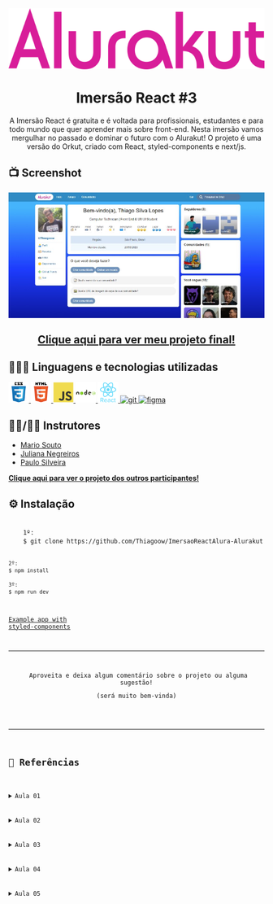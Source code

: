 <div align="center">
<img src="./public/logo-alurakut.svg" align="center">
</div>
<h1 align="center">Imersão React #3</h1>
<p align="center">A Imersão React é gratuita e é voltada para profissionais, estudantes e para todo mundo que quer aprender mais sobre front-end. Nesta imersão vamos mergulhar no passado e dominar o futuro com o Alurakut! O projeto é uma versão do Orkut, criado com React, styled-components e next/js. </p>

## 📺 Screenshot

<div align="center">
<img src="./ReadMeFiles/app.jpg" align="center">
<h2><a href="">Clique aqui para ver meu projeto final!</a></h2>
</div>

## 👨🏻‍💻 Linguagens e tecnologias utilizadas

<p align="left"> <a href="https://www.w3schools.com/css/" target="_blank"> <img src="https://raw.githubusercontent.com/devicons/devicon/master/icons/css3/css3-original-wordmark.svg" alt="css3" width="40" height="40"/> </a>
<a href="https://www.w3.org/html/" target="_blank"> <img src="https://raw.githubusercontent.com/devicons/devicon/master/icons/html5/html5-original-wordmark.svg" alt="html5" width="40" height="40"/> </a>
<a href="https://developer.mozilla.org/en-US/docs/Web/JavaScript" target="_blank"> <img src="https://raw.githubusercontent.com/devicons/devicon/master/icons/javascript/javascript-original.svg" alt="javascript" width="40" height="40"/> </a>
<a href="https://nodejs.org" target="_blank"> <img src="https://raw.githubusercontent.com/devicons/devicon/master/icons/nodejs/nodejs-original-wordmark.svg" alt="nodejs" width="40" height="40"/> </a>
<a href="https://reactjs.org/" target="_blank"> <img src="https://raw.githubusercontent.com/devicons/devicon/master/icons/react/react-original-wordmark.svg" alt="react" width="40" height="40"/> </a>
<a href="https://git-scm.com/" target="_blank"> <img src="https://www.vectorlogo.zone/logos/git-scm/git-scm-icon.svg" alt="git" width="40" height="40"/> </a>
<a href="https://www.figma.com/" target="_blank"> <img src="https://www.vectorlogo.zone/logos/figma/figma-icon.svg" alt="figma" width="40" height="40"/> </a> </p>

## 👩‍🏫/👨‍🏫 Instrutores

- <a href="https://twitter.com/omariosouto">Mario Souto</a> <br>
- <a href="https://twitter.com/juunegreiros">Juliana Negreiros</a> <br>
- <a href="https://twitter.com/paulo_caelum">Paulo Silveira</a> <br>

<b><a href="https://github.com/alura-challenges/alurakut">Clique aqui para ver o projeto dos outros participantes!</a></b>

## ⚙ Instalação

<code>
    1º:
    $ git clone https://github.com/Thiagoow/ImersaoReactAlura-Alurakut

    2º:
    $ npm install

    3º:
    $ npm run dev

<a href="styled-components.md">Example app with styled-components</a>

---

<p align="center"> Aproveita e deixa algum comentário sobre o projeto ou alguma sugestão!</b>
<p align="center">(será muito bem-vinda)</p>

---

## 📂 Referências

  <details>
    <summary>Aula 01</summary>
      - <a href="https://pt-br.reactjs.org/docs/create-a-new-react-app.html#recommended-toolchains">React</a> <br>
      - <a href="https://www.youtube.com/watch?v=S-jqd6WZ7M0">Mario Souto - Strategy Pattern</a> <br>
      - <a href="https://www.youtube.com/watch?v=85vJXFpXLQw">Mario Souto - Pegando dados de uma API com React</a> <br>
      - <a href="https://www.youtube.com/watch?v=-kVnp3fg-v4">Mario Souto - O sistema de rotas do NextJS, principais dúvidas</a> <br>
      - <a href="https://www.youtube.com/watch?v=yMRSDdifGW8">Mario Souto - Linter</a> <br>
      - <a href="https://www.youtube.com/watch?v=Cu-HP-gvggg">Mario Souto - Centralizar conteúdo na tela</a> <br>
      - <a href="https://cssgridgarden.com/">CSS Grid Garden</a> <br>
      - <a href="https://www.youtube.com/watch?v=UBAX-13g8OM">Rafaella Ballerini - Como usar git e github na prática</a> <br>
  </details>
  <details>
    <summary>Aula 02</summary>
      - <a href="https://www.youtube.com/watch?v=yMRSDdifGW8&t=2s">Mario Souto - Github Pro + Eslint</a> <br>
      - <a href="https://www.youtube.com/watch?v=jOAU81jdi-c&list=PLTcmLKdIkOWmeNferJ292VYKBXydGeDej">Criando Flappy Bird com JavaScript - Mario Souto</a> <br>
      - <a href="https://www.youtube.com/watch?v=JbzcLKiTThk">Aprender forEach e map - Mario Souto</a> <br>
  </details>
  <details>
    <summary>Aula 03</summary>
      - <a href="https://www.youtube.com/watch?v=aiZSAn_2SJc">O que é Wordpress</a> <br>
      - <a href="https://www.youtube.com/watch?v=IZi6nogysRM">Mario Souto - O que é um CMS</a> <br>
  </details>
  <details>
    <summary>Aula 04</summary>
      - <a href="https://www.youtube.com/watch?v=RLP9MixVZvw&t">Ju Negreiros - Hello World com GraphQL</a> <br>
      - <a href="https://medium.com/@omariosouto/entendendo-como-fazer-ajax-com-a-fetchapi-977ff20da3c6">Como fazer ajax</a> <br>
      - <a href="https://www.youtube.com/watch?v=IZi6nogysRM&t">Mario Souto - O que é um CMS?</a> <br>
      - <a href="https://www.youtube.com/watch?v=BP2KQtCyzo8">Mario Souto - Variáveis de ambiente e segurança</a> <br>
  </details>
  <details>
    <summary>Aula 05</summary>
      - <a href="https://www.youtube.com/watch?v=x5Hs8kXlktM&t">Mario Souto - Rotas Next</a> <br>
      - <a href="https://www.youtube.com/watch?v=zSl_n-9yGRs">Mario Souto - Cookies e LocalStorage</a> <br>
      - <a href="https://www.youtube.com/watch?v=76eEzmx3irs">Mario Souto - SEO, Performance e Segurança no Front End</a> <br>
      - <a href="https://www.alura.com.br/artigos/como-funciona-o-import-e-export-do-javascript">Post - Como funciona import e export do Javascript</a> <br>
      - <a href="https://reactrouter.com/web/guides/quick-start">React Router DOM</a> <br>
      - <a href="https://www.postman.com/">Postman</a> <br>
      - <a href="https://www.youtube.com/watch?v=f8a-qwKC5yk">Ju Negreiros - Destructuring</a> <br>
  </details>
